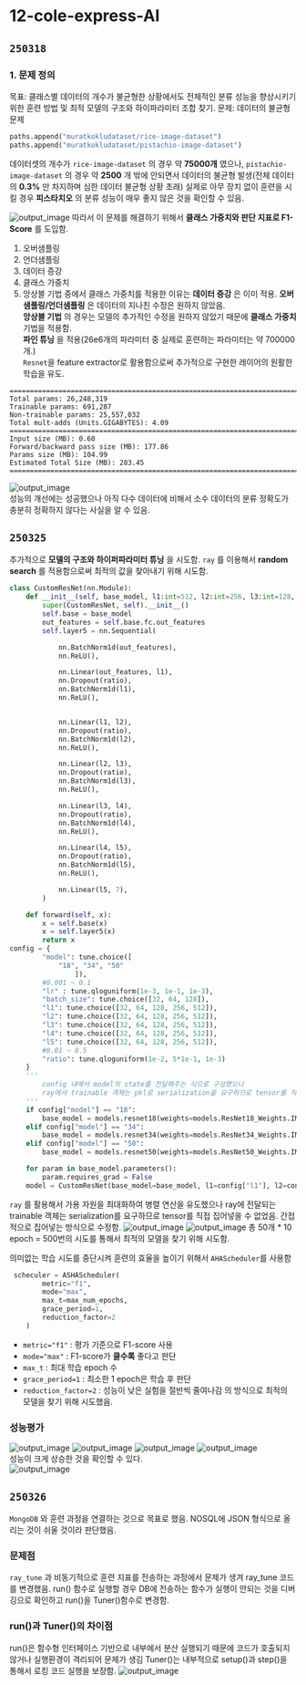 # 12-cole-express-AI


## `250318`
### 1. 문제 정의
목표: 클래스별 데이터의 개수가 불균형한 상황에서도 전체적인 분류 성능을 향상시키기 위한 훈련 방법 및 최적 모델의 구조와 하이파라미터 조합 찾기.
문제: 데이터의 불균형 문제

```python
paths.append("muratkokludataset/rice-image-dataset")
paths.append("muratkokludataset/pistachio-image-dataset")
```
데이터셋의 개수가 `rice-image-dataset` 의 경우 약 **75000개** 였으나, `pistachio-image-dataset` 의 경우 약 **2500** 개 밖에 안되면서 데이터의 불균형 발생(전체 데이터의 **0.3%** 만 차지하며 심한 데이터 불균형 상황 초래) 
실제로 아무 장치 없이 훈련을 시킬 경우 **피스타치오** 의 분류 성능이 매우 좋지 않은 것을 확인할 수 있음.

![output_image](./images/1.png)
따라서 이 문제를 해결하기 위해서 **클래스 가중치와 판단 지표로 F1-Score** 를 도입함.
1. 오버샘플링
2. 언더샘플링
3. 데이터 증강
4. 클래스 가중치
5. 앙상블 기법
중에서 클래스 가중치를 적용한 이유는 **데이터 증강** 은 이미 적용. **오버샘플링/언더샘플링** 은 데이터의 지나친 수정은 원하지 않았음.
<br>**앙상블 기법** 의 경우는 모델의 추가적인 수정을 원하지 않았기 때문에 **클래스 가중치** 기법을 적용함.
<br>**파인 튜닝** 을 적용(26e6개의 파라미터 중 실제로 훈련하는 파라미터는 약 700000개.)
<br>`Resnet`을 feature extractor로 활용함으로써 추가적으로 구현한 레이어의 원활한 학습을 유도.
```
===============================================================================================
Total params: 26,248,319
Trainable params: 691,287
Non-trainable params: 25,557,032
Total mult-adds (Units.GIGABYTES): 4.09
===============================================================================================
Input size (MB): 0.60
Forward/backward pass size (MB): 177.86
Params size (MB): 104.99
Estimated Total Size (MB): 283.45
===============================================================================================
```

![output_image](./images/2.png)<br>
성능의 개선에는 성공했으나 아직 다수 데이터에 비해서 소수 데이터의 분류 정확도가 충분히 정확하지 않다는 사실을 알 수 있음.

## `250325`
추가적으로 **모델의 구조와 하이퍼파라미터 튜닝** 을 시도함.
`ray` 를 이용해서 **random search** 를 적용함으로써 최적의 값을 찾아내기 위해 시도함.

```python
class CustomResNet(nn.Module):
    def __init__(self, base_model, l1:int=512, l2:int=256, l3:int=128, l4:int=64, l5:int=32, ratio:float=0.5):
        super(CustomResNet, self).__init__()
        self.base = base_model
        out_features = self.base.fc.out_features
        self.layer5 = nn.Sequential(

            nn.BatchNorm1d(out_features),
            nn.ReLU(),

            nn.Linear(out_features, l1),
            nn.Dropout(ratio),
            nn.BatchNorm1d(l1),
            nn.ReLU(),


            nn.Linear(l1, l2),
            nn.Dropout(ratio),
            nn.BatchNorm1d(l2),
            nn.ReLU(),

            nn.Linear(l2, l3),
            nn.Dropout(ratio),
            nn.BatchNorm1d(l3),
            nn.ReLU(),

            nn.Linear(l3, l4),
            nn.Dropout(ratio),
            nn.BatchNorm1d(l4),
            nn.ReLU(),

            nn.Linear(l4, l5),
            nn.Dropout(ratio),
            nn.BatchNorm1d(l5),
            nn.ReLU(),

            nn.Linear(l5, 7),
        )

    def forward(self, x):
        x = self.base(x)
        x = self.layer5(x)
        return x    
config = {
        "model": tune.choice([
            "18", "34", "50"
                ]),
        #0.001 ~ 0.1
        "lr" : tune.qloguniform(1e-3, 1e-1, 1e-3),
        "batch_size": tune.choice([32, 64, 128]),
        "l1": tune.choice([32, 64, 128, 256, 512]),
        "l2": tune.choice([32, 64, 128, 256, 512]),
        "l3": tune.choice([32, 64, 128, 256, 512]),
        "l4": tune.choice([32, 64, 128, 256, 512]),
        "l5": tune.choice([32, 64, 128, 256, 512]),
        #0.01 ~ 0.5
        "ratio": tune.qloguniform(1e-2, 5*1e-1, 1e-3)
    }
    '''
	    config 내에서 model의 state를 전달해주는 식으로 구성했으나 
	    ray에서 trainable 객체는 pkl로 serialization을 요구하므로 tensor를 직접 집어넣을 수 없었음.
    '''
    if config["model"] == "18":
        base_model = models.resnet18(weights=models.ResNet18_Weights.IMAGENET1K_V1)
    elif config["model"] == "34":
        base_model = models.resnet34(weights=models.ResNet34_Weights.IMAGENET1K_V1)
    elif config["model"] == "50":
        base_model = models.resnet50(weights=models.ResNet50_Weights.IMAGENET1K_V1)

    for param in base_model.parameters():
        param.requires_grad = False
    model = CustomResNet(base_model=base_model, l1=config["l1"], l2=config["l2"], l3=config["l3"], l4=config["l4"], l5=config["l5"], ratio=config["ratio"])
```
`ray` 를 활용해서 가용 자원을 최대화하여 병렬 연산을 유도했으나 ray에 전달되는 trainable 객체는 serialization를 요구하므로 tensor를 직접 집어넣을 수 없었음.
간접적으로 집어넣는 방식으로 수정함.
![output_image](./images/3.png)
![output_image](./images/4.png)
총 50개 * 10 epoch = 500번의 시도를 통해서 최적의 모델을 찾기 위해 시도함.

의미없는 학습 시도를 중단시켜 훈련의 효율을 높이기 위해서 `AHAScheduler`를 사용함


```python
 scheculer = ASHAScheduler(
        metric="f1",
        mode="max",
        max_t=max_num_epochs,
        grace_period=1,
        reduction_factor=2
    )
```
- `metric="f1"` : 평가 기준으로 F1-score 사용
- `mode="max"` : F1-score가 **클수록** 좋다고 판단
- `max_t` : 최대 학습 epoch 수
- `grace_period=1` : 최소한 1 epoch은 학습 후 판단
- `reduction_factor=2` : 성능이 낮은 실험을 절반씩 줄여나감
의 방식으로 최적의 모델을 찾기 위해 시도했음.

### 성능평가
![output_image](./images/5.png)
![output_image](./images/6.png)
![output_image](./images/7.png)
![output_image](./images/8.png)
<br>
성능이 크게 상승한 것을 확인할 수 있다.
<br>
![output_image](./images/9.png)
## `250326`
`MongoDB` 와 훈련 과정을 연결하는 것으로 목표로 했음. NOSQL에 JSON 형식으로 올리는 것이 쉬울 것이라 판단했음.
### 문제점
`ray_tune` 과 비동기적으로 훈련 지표를 전송하는 과정에서 문제가 생겨 ray_tune 코드를 변경했음. 
run() 함수로 실행할 경우 DB에 전송하는 함수가 실행이 안되는 것을 디버깅으로 확인하고 run()을 Tuner()함수로 변경함.

### run()과 Tuner()의 차이점
run()은 함수형 인터페이스 기반으로 내부에서 분산 실행되기 때문에 코드가 호출되지 않거나 실행환경이 격리되어 문제가 생김
Tuner()는 내부적으로 setup()과 step()을 통해서 로킹 코드 실행을 보장함.
![output_image](./images/10.png)